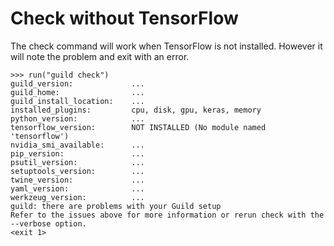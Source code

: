 # Check without TensorFlow

The check command will work when TensorFlow is not installed. However
it will note the problem and exit with an error.

    >>> run("guild check")
    guild_version:             ...
    guild_home:                ...
    guild_install_location:    ...
    installed_plugins:         cpu, disk, gpu, keras, memory
    python_version:            ...
    tensorflow_version:        NOT INSTALLED (No module named 'tensorflow')
    nvidia_smi_available:      ...
    pip_version:               ...
    psutil_version:            ...
    setuptools_version:        ...
    twine_version:             ...
    yaml_version:              ...
    werkzeug_version:          ...
    guild: there are problems with your Guild setup
    Refer to the issues above for more information or rerun check with the --verbose option.
    <exit 1>
